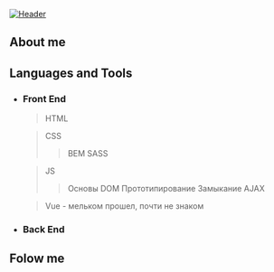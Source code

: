 [![Header](https://github.com/pmkStudio/pmkStudio/blob/main/assets/banner.png)](https://t.me/pmkStudio)

## About me

## Languages and Tools

+ ### Front End
    > HTML
    
    > CSS
    >> BEM
    >> SASS
   
    > JS
    >> Основы
    >> DOM
    >> Прототипирование
    >> Замыкание
    >> AJAX
    
    > Vue - мельком прошел, почти не знаком
+ ### Back End

## Folow me